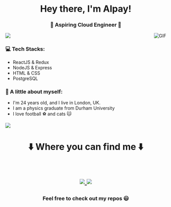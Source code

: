 <h1 align="center"> Hey there, I'm Alpay! </h1>
<h3 align="center">🚀 Aspiring Cloud Engineer 🚀</h3>

<img src="https://yata-apix-a9caea66-ad78-425f-aa08-e292558ebb65.lss.locawebcorp.com.br/b7c7dbff38ae4f419c94ce8d2254b9d9.png"> 

<img align="right" alt="GIF" src="https://raw.githubusercontent.com/haoruilee/haoruilee/master/pic/pusheencode.gif" />

### 💻 Tech Stacks:
- ReactJS & Redux
- NodeJS & Express
- HTML & CSS
- PostgreSQL

### 👨 A little about myself:
- I'm 24 years old, and I live in London, UK.
- I am a physics graduate from Durham University
- I love football ⚽ and cats 🐱

<img src="https://yata-apix-a9caea66-ad78-425f-aa08-e292558ebb65.lss.locawebcorp.com.br/b7c7dbff38ae4f419c94ce8d2254b9d9.png"> 

<h1 align="center">
⬇️  Where you can find me  ⬇️
  
  <p align="center"><br/>
     <a href="https://www.linkedin.com/in/alpayhassan">
      <img src="https://img.shields.io/badge/LinkedIn-alpay--hassan-blue">
     </a>
    <a href="https://alpayhassan.com">
      <img src="https://img.shields.io/badge/Portfolio-alpayhassan-green">
     </a>
  </p>
</h1>

<h3 align="center"><strong> Feel free to check out my repos 😃 </strong> </h3>
